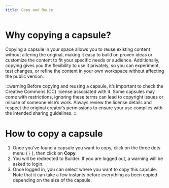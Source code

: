 ```yaml
---
title: Copy and Reuse
---
```


# Why copying a capsule?

Copying a capsule in your space allows you to reuse existing content without altering the original, making it easy to build on proven ideas or customize the content to fit your specific needs or audience. Additionally, copying gives you the flexibility to use it privately, so you can experiment, test changes, or refine the content in your own workspace without affecting the public version.

:::warning
Before copying and reusing a capsule, it’s important to check the Creative Commons (CC) license associated with it. Some capsules may come with restrictions, ignoring these terms can lead to copyright issues or misuse of someone else’s work. Always review the license details and respect the original creator’s permissions to ensure your use complies with the intended sharing guidelines.
:::

# How to copy a capsule

1. Once you’ve found a capsule you want to copy, click on the three dots menu (⋮), then click on **Copy**.
1. You will be redirected to Builder. If you are logged out, a warning will be asked to login.
1. Once logged in, you can select where you want to copy this capsule. Note that it can take a few instants before everything as been copied depending on the size of the capsule.
